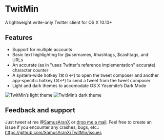 # TwitMin
A lightweight write-only Twitter client for OS X 10.10+

## Features
* Support for multiple accounts
* Basic text highlighting for @usernames, #hashtags, $cashtags, and URLs
* An accurate (as in "uses Twitter's reference implementation" accurate) character counter
* A system-wide hotkey (⌘⇧↩) to open the tweet composer and another app-specific hotkey (⌘↩) to send a tweet from the tweet composer
* Light and dark themes to accomodate OS X Yosemite’s Dark Mode

![TwitMin’s light theme](http://peterwunder.de/twitmin/twitmin_light.png)
![TwitMin’s dark theme](http://peterwunder.de/twitmin/twitmin_dark.png)

## Feedback and support
Just tweet at me [@SamusAranX](https://twitter.com/SamusAranX) or [drop me a mail](mailto:hallo@peterwunder.de).
Feel free to create an issue if you encounter any crashes, bugs, etc.: https://github.com/SamusAranX/TwitMin/issues
